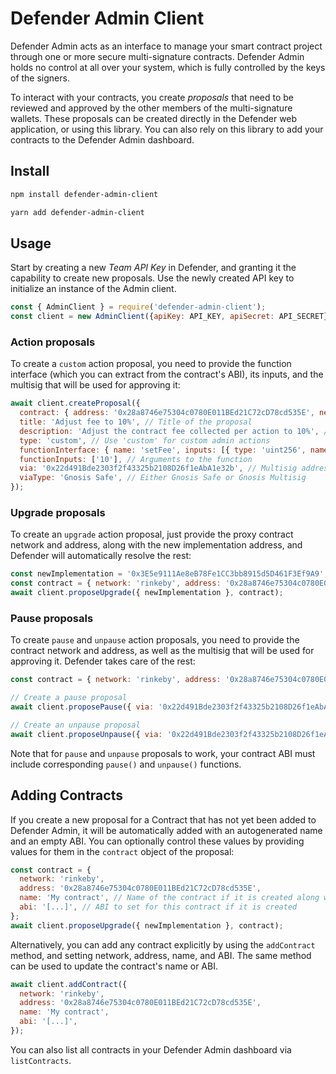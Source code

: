 # Defender Admin Client

Defender Admin acts as an interface to manage your smart contract project through one or more secure multi-signature contracts. Defender Admin holds no control at all over your system, which is fully controlled by the keys of the signers.

To interact with your contracts, you create _proposals_ that need to be reviewed and approved by the other members of the multi-signature wallets. These proposals can be created directly in the Defender web application, or using this library. You can also rely on this library to add your contracts to the Defender Admin dashboard.


## Install

```bash
npm install defender-admin-client
```

```bash
yarn add defender-admin-client
```

## Usage

Start by creating a new _Team API Key_ in Defender, and granting it the capability to create new proposals. Use the newly created API key to initialize an instance of the Admin client.

```js
const { AdminClient } = require('defender-admin-client');
const client = new AdminClient({apiKey: API_KEY, apiSecret: API_SECRET});
```

### Action proposals

To create a `custom` action proposal, you need to provide the function interface (which you can extract from the contract's ABI), its inputs, and the multisig that will be used for approving it:

```js
await client.createProposal({
  contract: { address: '0x28a8746e75304c0780E011BEd21C72cD78cd535E', network: 'rinkeby' }, // Target contract
  title: 'Adjust fee to 10%', // Title of the proposal
  description: 'Adjust the contract fee collected per action to 10%', // Description of the proposal
  type: 'custom', // Use 'custom' for custom admin actions
  functionInterface: { name: 'setFee', inputs: [{ type: 'uint256', name: 'fee' }] }, // Function ABI
  functionInputs: ['10'], // Arguments to the function
  via: '0x22d491Bde2303f2f43325b2108D26f1eAbA1e32b', // Multisig address
  viaType: 'Gnosis Safe', // Either Gnosis Safe or Gnosis Multisig
});
```

### Upgrade proposals

To create an `upgrade` action proposal, just provide the proxy contract network and address, along with the new implementation address, and Defender will automatically resolve the rest:

```js
const newImplementation = '0x3E5e9111Ae8eB78Fe1CC3bb8915d5D461F3Ef9A9';
const contract = { network: 'rinkeby', address: '0x28a8746e75304c0780E011BEd21C72cD78cd535E' }
await client.proposeUpgrade({ newImplementation }, contract);
```

### Pause proposals

To create `pause` and `unpause` action proposals, you need to provide the contract network and address, as well as the multisig that will be used for approving it. Defender takes care of the rest:

```js
const contract = { network: 'rinkeby', address: '0x28a8746e75304c0780E011BEd21C72cD78cd535E' }

// Create a pause proposal
await client.proposePause({ via: '0x22d491Bde2303f2f43325b2108D26f1eAbA1e32b', viaType: 'Gnosis Safe' }, contract);

// Create an unpause proposal
await client.proposeUnpause({ via: '0x22d491Bde2303f2f43325b2108D26f1eAbA1e32b', viaType: 'Gnosis Safe' }, contract);
```

Note that for `pause` and `unpause` proposals to work, your contract ABI must include corresponding `pause()` and `unpause()` functions.

## Adding Contracts

If you create a new proposal for a Contract that has not yet been added to Defender Admin, it will be automatically added with an autogenerated name and an empty ABI. You can optionally control these values by providing values for them in the `contract` object of the proposal:

```js
const contract = { 
  network: 'rinkeby', 
  address: '0x28a8746e75304c0780E011BEd21C72cD78cd535E',
  name: 'My contract', // Name of the contract if it is created along with this proposal
  abi: '[...]', // ABI to set for this contract if it is created
};
await client.proposeUpgrade({ newImplementation }, contract);
```

Alternatively, you can add any contract explicitly by using the `addContract` method, and setting network, address, name, and ABI. The same method can be used to update the contract's name or ABI.

```js
await client.addContract({ 
  network: 'rinkeby', 
  address: '0x28a8746e75304c0780E011BEd21C72cD78cd535E',
  name: 'My contract',
  abi: '[...]',
});
```

 You can also list all contracts in your Defender Admin dashboard via `listContracts`.
